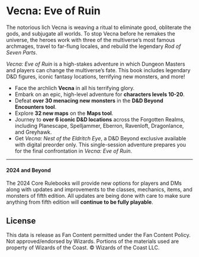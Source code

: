 # Vecna: Eve of Ruin

The notorious lich Vecna is weaving a ritual to eliminate good, obliterate the gods, and subjugate all worlds. To stop Vecna before he remakes the universe, the heroes work with three of the multiverse’s most famous archmages, travel to far-flung locales, and rebuild the legendary *Rod of Seven Parts*.

*Vecna: Eve of Ruin* is a high-stakes adventure in which Dungeon Masters and players can change the multiverse’s fate. This book includes legendary D&D figures, iconic fantasy locations, terrifying new monsters, and more!

- Face the archlich **Vecna** in all his terrifying glory.
- Embark on an epic, high-level adventure for **characters levels 10-20**.
- Defeat **over 30 menacing new monsters** in the **D&D Beyond Encounters tool**.
- Explore **32 new maps** on the **Maps tool**.
- Journey to **over 6 iconic D&D locations** across the Forgotten Realms, including Planescape, Spelljammer, Eberron, Ravenloft, Dragonlance, and Greyhawk.
- Get *Vecna: Nest of the Eldritch Eye*, a D&D Beyond exclusive available with digital preorder only. This single-session adventure prepares you for the final confrontation in *Vecna: Eve of Ruin*.

---

#### 2024 and Beyond

The 2024 Core Rulebooks will provide new options for players and DMs along with updates and improvements to the classes, mechanics, items, and monsters of fifth edition. All updates are being done with care to make sure anything from fifth edition will **continue to be fully playable**.

## License

This data is release as Fan Content permitted under the Fan Content Policy. Not approved/endorsed by Wizards. Portions of the materials used are property of Wizards of the Coast. © Wizards of the Coast LLC.
